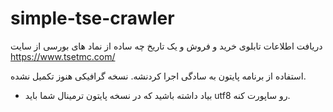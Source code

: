 # simple-tse-crawler
دریافت اطلاعات تابلوی خرید و فروش و یک تاریخ چه ساده از نماد های بورسی از سایت https://www.tsetmc.com/

استفاده از برنامه پایتون به سادگی اجرا کردنشه. نسخه گرافیکی هنوز تکمیل نشده.

* بیاد داشته باشید که در نسخه پایتون ترمینال شما باید utf8 رو ساپورت کنه.
